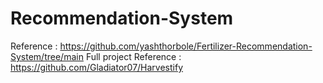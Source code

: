 # Recommendation-System
Reference : https://github.com/yashthorbole/Fertilizer-Recommendation-System/tree/main
Full project Reference : https://github.com/Gladiator07/Harvestify